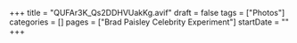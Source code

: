 +++
title = "QUFAr3K_Qs2DDHVUakKg.avif"
draft = false
tags = ["Photos"]
categories = []
pages = ["Brad Paisley Celebrity Experiment"]
startDate = ""
+++
